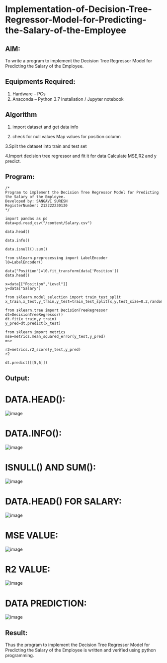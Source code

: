 # Implementation-of-Decision-Tree-Regressor-Model-for-Predicting-the-Salary-of-the-Employee

## AIM:
To write a program to implement the Decision Tree Regressor Model for Predicting the Salary of the Employee.

## Equipments Required:
1. Hardware – PCs
2. Anaconda – Python 3.7 Installation / Jupyter notebook

## Algorithm
 1. import dataset and get data info
  
 2. check for null values Map values for position column

 3.Split the dataset into train and test set

 4.Import decision tree regressor and fit it for data Calculate MSE,R2 and y predict.

## Program:
```
/*
Program to implement the Decision Tree Regressor Model for Predicting the Salary of the Employee.
Developed by: SANGAVI SURESH
RegisterNumber: 212222230130 
*/

import pandas as pd
data=pd.read_csv("/content/Salary.csv")

data.head()

data.info()

data.isnull().sum()

from sklearn.preprocessing import LabelEncoder
l0=LabelEncoder()

data["Position"]=l0.fit_transform(data['Position'])
data.head()

x=data[["Position","Level"]]
y=data["Salary"]

from sklearn.model_selection import train_test_split
x_train,x_test,y_train,y_test=train_test_split(x,y,test_size=0.2,random_state=2)

from sklearn.tree import DecisionTreeRegressor
dt=DecisionTreeRegressor()
dt.fit(x_train,y_train)
y_pred=dt.predict(x_test)

from sklearn import metrics
mse=metrics.mean_squared_error(y_test,y_pred)
mse

r2=metrics.r2_score(y_test,y_pred)
r2

dt.predict([[5,6]])
```

## Output:

# DATA.HEAD():
![image](https://github.com/Sangavi-suresh/Implementation-of-Decision-Tree-Regressor-Model-for-Predicting-the-Salary-of-the-Employee/assets/118541861/b6bfb429-255d-4ea5-b08c-61018ca7d580)

# DATA.INFO():
![image](https://github.com/Sangavi-suresh/Implementation-of-Decision-Tree-Regressor-Model-for-Predicting-the-Salary-of-the-Employee/assets/118541861/8b9a3db2-f9f1-4354-be12-2f41e2f1bcac)

# ISNULL() AND SUM():
![image](https://github.com/Sangavi-suresh/Implementation-of-Decision-Tree-Regressor-Model-for-Predicting-the-Salary-of-the-Employee/assets/118541861/79936e21-a687-4288-abf6-9f35799c492d)

# DATA.HEAD() FOR SALARY:
![image](https://github.com/Sangavi-suresh/Implementation-of-Decision-Tree-Regressor-Model-for-Predicting-the-Salary-of-the-Employee/assets/118541861/fa6e0d33-0fa9-4b73-8db4-e0cb245970f2)

# MSE VALUE:
![image](https://github.com/Sangavi-suresh/Implementation-of-Decision-Tree-Regressor-Model-for-Predicting-the-Salary-of-the-Employee/assets/118541861/bbd99ebb-0a18-4ecb-a5d7-db879a9757fd)

# R2 VALUE:
![image](https://github.com/Sangavi-suresh/Implementation-of-Decision-Tree-Regressor-Model-for-Predicting-the-Salary-of-the-Employee/assets/118541861/a7707446-38d2-4fba-9ccb-12200ae97ad7)

# DATA PREDICTION:
![image](https://github.com/Sangavi-suresh/Implementation-of-Decision-Tree-Regressor-Model-for-Predicting-the-Salary-of-the-Employee/assets/118541861/1c1a3a69-b80a-443c-9024-1b3d301f3cf5)


## Result:
Thus the program to implement the Decision Tree Regressor Model for Predicting the Salary of the Employee is written and verified using python programming.
